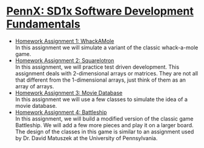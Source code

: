 # [PennX: SD1x Software Development Fundamentals](https://www.edx.org/course/software-development-fundamentals-pennx-sd1x)
* [Homework Assignment 1: WhackAMole](https://courses.edx.org/courses/course-v1:PennX+SD1x+2T2017/courseware/6bf44b6eecab4a0f824ee8ef0949f44b/af971c95ae0a429ba9ab7fff54d9bd1b/?activate_block_id=block-v1%3APennX%2BSD1x%2B2T2017%2Btype%40sequential%2Bblock%40af971c95ae0a429ba9ab7fff54d9bd1b)  
In this assignment we will simulate a variant of the classic whack-a-mole game.
* [Homework Assignment 2: Squarelotron](https://courses.edx.org/courses/course-v1:PennX+SD1x+2T2017/courseware/5d48af4442d44715b72408bf79ff88c8/362ca218ae7e4d43abaeb3a4d5fe7e31/?activate_block_id=block-v1%3APennX%2BSD1x%2B2T2017%2Btype%40sequential%2Bblock%40362ca218ae7e4d43abaeb3a4d5fe7e31)  
In this assignment, we will practice test driven development. This assignment deals with 2-dimensional arrays or matrices. They are not all that different from the 1-dimensional arrays, just think of them as an array of arrays.
* [Homework Assignment 3: Movie Database](https://courses.edx.org/courses/course-v1:PennX+SD1x+2T2017/courseware/fdab6783c1f44d0f8d5ed1904d3035b8/bcc139ca21134a128f0a76d6289362cb/?activate_block_id=block-v1%3APennX%2BSD1x%2B2T2017%2Btype%40sequential%2Bblock%40bcc139ca21134a128f0a76d6289362cb)  
In this assignment we will use a few classes to simulate the idea of a movie database. 
* [Homework Assignment 4: Battleship](https://courses.edx.org/courses/course-v1:PennX+SD1x+2T2017/courseware/5a08e394537c4bd5bbe8a2f69e0596e7/c9fb56c0dd99476b9e03c4fc78b67e22/?activate_block_id=block-v1%3APennX%2BSD1x%2B2T2017%2Btype%40sequential%2Bblock%40c9fb56c0dd99476b9e03c4fc78b67e22)  
In this assignment, we will build a modified version of the classic game Battleship. We will add a few more pieces and play it on a larger board. The design of the classes in this game is similar to an assignment used by Dr. David Matuszek at the University of Pennsylvania.


